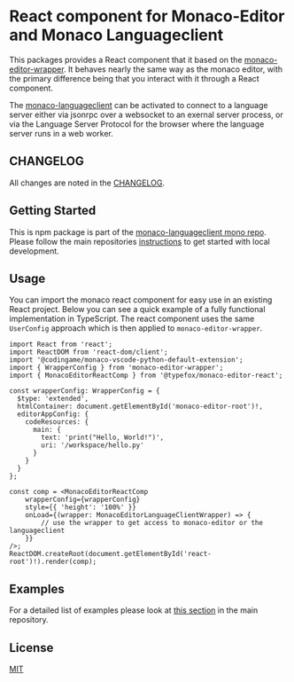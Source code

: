 # React component for Monaco-Editor and Monaco Languageclient

This packages provides a React component that it based on the [monaco-editor-wrapper](https://www.npmjs.com/package/monaco-editor-wrapper). It behaves nearly the same way as the monaco editor, with the primary difference being that you interact with it through a React component.

The [monaco-languageclient](https://github.com/TypeFox/monaco-languageclient) can be activated to connect to a language server either via jsonrpc over a websocket to an exernal server process, or via the Language Server Protocol for the browser where the language server runs in a web worker.

## CHANGELOG

All changes are noted in the [CHANGELOG](https://github.com/TypeFox/monaco-languageclient/blob/main/packages/wrapper-react/CHANGELOG.md).

## Getting Started

This is npm package is part of the [monaco-languageclient mono repo](https://github.com/TypeFox/monaco-languageclient). Please follow the main repositories [instructions](https://github.com/TypeFox/monaco-languageclient#getting-started) to get started with local development.

## Usage

You can import the monaco react component for easy use in an existing React project. Below you can see a quick example of a fully functional implementation in TypeScript. The react component uses the same `UserConfig` approach which is then applied to `monaco-editor-wrapper`.

```tsx
import React from 'react';
import ReactDOM from 'react-dom/client';
import '@codingame/monaco-vscode-python-default-extension';
import { WrapperConfig } from 'monaco-editor-wrapper';
import { MonacoEditorReactComp } from '@typefox/monaco-editor-react';

const wrapperConfig: WrapperConfig = {
  $type: 'extended',
  htmlContainer: document.getElementById('monaco-editor-root')!,
  editorAppConfig: {
    codeResources: {
      main: {
        text: 'print("Hello, World!")',
        uri: '/workspace/hello.py'
      }
    }
  }
};

const comp = <MonacoEditorReactComp
    wrapperConfig={wrapperConfig}
    style={{ 'height': '100%' }}
    onLoad={(wrapper: MonacoEditorLanguageClientWrapper) => {
        // use the wrapper to get access to monaco-editor or the languageclient
    }}
/>;
ReactDOM.createRoot(document.getElementById('react-root')!).render(comp);

```

## Examples

For a detailed list of examples please look at [this section](<https://github.com/TypeFox/monaco-languageclient#examples-overview>) in the main repository.

## License

[MIT](https://github.com/TypeFox/monaco-languageclient/blob/main/packages/wrapper-react/LICENSE)

